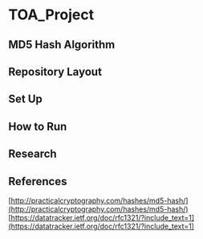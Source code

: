 # TOA_Project
## MD5 Hash Algorithm

## Repository Layout

## Set Up

## How to Run

## Research

## References
[http://practicalcryptography.com/hashes/md5-hash/](http://practicalcryptography.com/hashes/md5-hash/)
[https://datatracker.ietf.org/doc/rfc1321/?include_text=1](https://datatracker.ietf.org/doc/rfc1321/?include_text=1)

